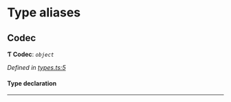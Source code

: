 

# Type aliases

<a id="codec"></a>

##  Codec

**Ƭ Codec**: *`object`*

*Defined in [types.ts:5](https://github.com/polkadot-js/common/blob/8e034bb/packages/trie-codec/src/types.ts#L5)*

#### Type declaration

___

